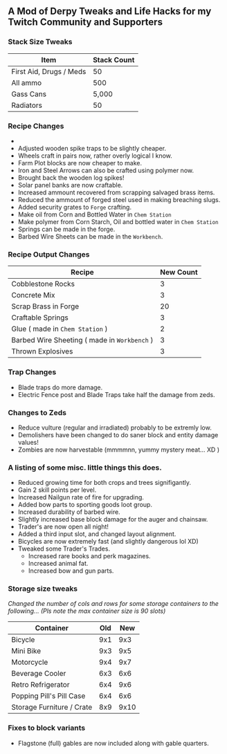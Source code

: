 ## A Mod of Derpy Tweaks and Life Hacks for my Twitch Community and Supporters

### Stack Size Tweaks
| Item                    | Stack Count |
| ----------------------- | ----------- |
| First Aid, Drugs / Meds | 50          |
| All ammo                | 500         |
| Gass Cans               | 5,000       |
| Radiators               | 50          |


### Recipe Changes
+ 
+ Adjusted wooden spike traps to be slightly cheaper.
+ Wheels craft in pairs now,  rather overly logical I know.
+ Farm Plot blocks are now cheaper to make.
+ Iron and Steel Arrows can also be crafted using polymer now.
+ Brought back the wooden log spikes!
+ Solar panel banks are now craftable.
+ Increased ammount recovered from scrapping salvaged brass items.
+ Reduced the ammount of forged steel used in making breaching slugs.
+ Added security grates to `Forge` crafting.
+ Make oil from Corn and Bottled Water in `Chem Station`
+ Make polymer from Corn Starch, Oil and bottled water in `Chem Station`
+ Springs can be made in the forge.
+ Barbed Wire Sheets can be made in the `Workbench`.

###  Recipe Output Changes
| Recipe                                       | New Count |
| -------------------------------------------- | --------- |
| Cobblestone Rocks                            | 3         |
| Concrete Mix                                 | 3         |
| Scrap Brass in Forge                         | 20        |
| Craftable Springs                            | 3         |
| Glue ( made in `Chem Station` )              | 2         |
| Barbed Wire Sheeting ( made in `Workbench` ) | 3         |
| Thrown Explosives                            | 3         |

### Trap Changes
+ Blade traps do more damage.
+ Electric Fence post and Blade Traps take half the damage from zeds.

### Changes to Zeds
+ Reduce vulture (regular and irradiated) probably to be extremly low.
+ Demolishers have been changed to do saner block and entity damage values!
+ Zombies are now harvestable (mmmmnn,  yummy mystery meat...  XD )

### A listing of some misc. little things this does.
+ Reduced growing time for both crops and trees signifigantly.
+ Gain 2 skill points per level.
+ Increased Nailgun rate of fire for upgrading.
+ Added bow parts to sporting goods loot group.
+ Increased durability of barbed wire.
+ Slightly increased base block damage for the auger and chainsaw.
+ Trader's are now open all night!
+ Added a third input slot,  and changed layout alignment.
+ Bicycles are now extremely fast (and slightly dangerous lol XD)
+ Tweaked some Trader's Trades.
  + Increased rare books and perk magazines.
  + Increased animal fat.
  + Increased bow and gun parts.


###  Storage size tweaks
*Changed the number of cols and rows for some storage containers to the following...*
*(Pls note the max container size is 90 slots)*

| Container                 | Old | New  |
| ------------------------- | --- | ---- |
| Bicycle                   | 9x1 | 9x3  |
| Mini Bike                 | 9x3 | 9x5  |
| Motorcycle                | 9x4 | 9x7  |
| Beverage Cooler           | 6x3 | 6x6  |
| Retro Refrigerator        | 6x4 | 9x6  |
| Popping Pill's Pill Case  | 6x4 | 6x6  |
| Storage Furniture / Crate | 8x9 | 9x10 |




### Fixes to block variants
+ Flagstone (full) gables are now included along with gable quarters.